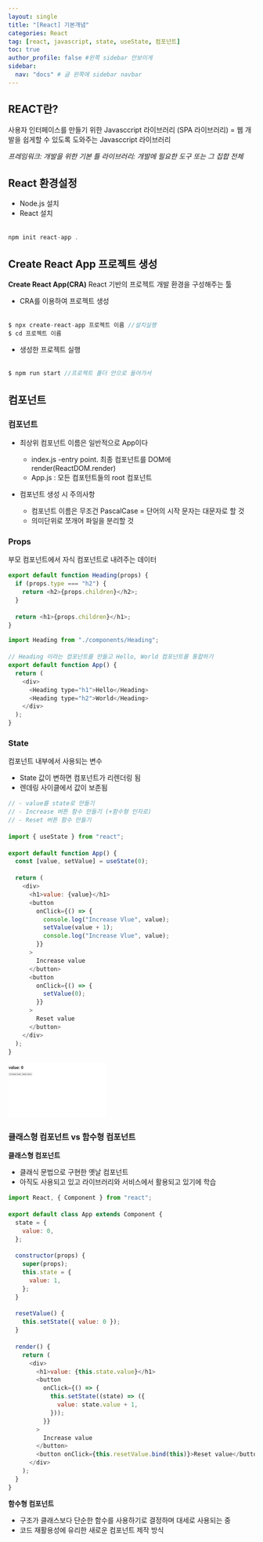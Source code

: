 ```yaml
---
layout: single
title: "[React] 기본개념"
categories: React
tag: [react, javascript, state, useState, 컴포넌트]
toc: true
author_profile: false #왼쪽 sidebar 안보이게
sidebar:
  nav: "docs" # 글 왼쪽에 sidebar navbar
---
```


## REACT란?

사용자 인터페이스를 만들기 위한 Javasccript 라이브러리 (SPA 라이브러리)
= 웹 개발을 쉽게할 수 있도록 도와주는 Javasccript 라이브러리

_프레임워크: 개발을 위한 기본 틀_
_라이브러리: 개발에 필요한 도구 또는 그 집합 전체_

## React 환경설정

- Node.js 설치
- React 설치

```javascript

npm init react-app .

```

## Create React App 프로젝트 생성

**Create React App(CRA)**
React 기반의 프로젝트 개발 환경을 구성해주는 툴

- CRA를 이용하여 프로젝트 생성

```javascript

$ npx create-react-app 프로젝트 이름 //설치실행
$ cd 프로젝트 이름

```

- 생성한 프로젝트 실행

```javascript

$ npm run start //프로젝트 폴더 안으로 들어가서

```

## 컴포넌트

### 컴포넌트

- 최상위 컴포넌트 이름은 일반적으로 App이다

  - index.js -entry point. 최종 컴포넌트를 DOM에 render(ReactDOM.render)
  - App.js : 모든 컴포턴트들의 root 컴포넌트

- 컴포넌트 생성 시 주의사항
  - 컴포넌트 이름은 무조건 PascalCase = 단어의 시작 문자는 대문자로 할 것
  - 의미단위로 쪼개어 파일을 분리할 것

### Props

부모 컴포넌트에서 자식 컴포넌트로 내려주는 데이터

```javascript
export default function Heading(props) {
  if (props.type === "h2") {
    return <h2>{props.children}</h2>;
  }

  return <h1>{props.children}</h1>;
}
```

```javascript
import Heading from "./components/Heading";

// Heading 이라는 컴포넌트를 만들고 Hello, World 컴포넌트를 통합하기
export default function App() {
  return (
    <div>
      <Heading type="h1">Hello</Heading>
      <Heading type="h2">World</Heading>
    </div>
  );
}
```

### State

컴포넌트 내부에서 사용되는 변수

- State 값이 변하면 컴포넌트가 리렌더링 됨
- 렌데링 사이클에서 값이 보존됨

```javascript
// - value를 state로 만들기
// - Increase 버튼 함수 만들기 (+함수형 인자로)
// - Reset 버튼 함수 만들기

import { useState } from "react";

export default function App() {
  const [value, setValue] = useState(0);

  return (
    <div>
      <h1>value: {value}</h1>
      <button
        onClick={() => {
          console.log("Increase Vlue", value);
          setValue(value + 1);
          console.log("Increase Vlue", value);
        }}
      >
        Increase value
      </button>
      <button
        onClick={() => {
          setValue(0);
        }}
      >
        Reset value
      </button>
    </div>
  );
}
```

<img width="200" src="../assets/images/reactImg/20221010_value-add-resetBtn.png" alt="react_Img">

### 클래스형 컴포넌트 vs 함수형 컴포넌트

**클래스형 컴포넌트**

- 클래식 문법으로 구현한 옛날 컴포넌트
- 아직도 사용되고 있고 라이브러리와 서비스에서 활용되고 있기에 학습

```javascript
import React, { Component } from "react";

export default class App extends Component {
  state = {
    value: 0,
  };

  constructor(props) {
    super(props);
    this.state = {
      value: 1,
    };
  }

  resetValue() {
    this.setState({ value: 0 });
  }

  render() {
    return (
      <div>
        <h1>value: {this.state.value}</h1>
        <button
          onClick={() => {
            this.setState((state) => ({
              value: state.value + 1,
            }));
          }}
        >
          Increase value
        </button>
        <button onClick={this.resetValue.bind(this)}>Reset value</button>
      </div>
    );
  }
}
```

**함수형 컴포넌트**

- 구조가 클래스보다 단순한 함수를 사용하기로 결정하며 대세로 사용되는 중
- 코드 재활용성에 유리한 새로운 컴포넌트 제작 방식
